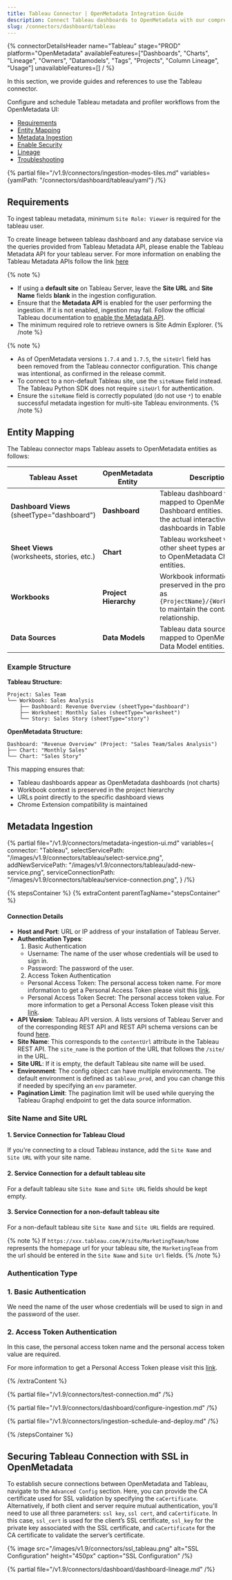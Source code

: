 ```yaml
---
title: Tableau Connector | OpenMetadata Integration Guide
description: Connect Tableau dashboards to OpenMetadata with our comprehensive connector guide. Setup instructions, configuration options, and metadata extraction steps.
slug: /connectors/dashboard/tableau
---
```


{% connectorDetailsHeader
name="Tableau"
stage="PROD"
platform="OpenMetadata"
availableFeatures=["Dashboards", "Charts", "Lineage", "Owners", "Datamodels", "Tags", "Projects", "Column Lineage", "Usage"]
unavailableFeatures=[]
/ %}


In this section, we provide guides and references to use the Tableau connector.

Configure and schedule Tableau metadata and profiler workflows from the OpenMetadata UI:

- [Requirements](#requirements)
- [Entity Mapping](#entity-mapping)
- [Metadata Ingestion](#metadata-ingestion)
- [Enable Security](#securing-tableau-connection-with-ssl-in-openmetadata)
- [Lineage](#lineage)
- [Troubleshooting](/connectors/dashboard/tableau/troubleshooting)

{% partial file="/v1.9/connectors/ingestion-modes-tiles.md" variables={yamlPath: "/connectors/dashboard/tableau/yaml"} /%}

## Requirements

To ingest tableau metadata, minimum `Site Role: Viewer` is required for the tableau user.

To create lineage between tableau dashboard and any database service via the queries provided from Tableau Metadata API, please enable the Tableau Metadata API for your tableau server.
For more information on enabling the Tableau Metadata APIs follow the link [here](https://help.tableau.com/current/api/metadata_api/en-us/docs/meta_api_start.html)

{% note %}
- If using a **default site** on Tableau Server, leave the **Site URL** and **Site Name** fields **blank** in the ingestion configuration.  
- Ensure that the **Metadata API** is enabled for the user performing the ingestion. If it is not enabled, ingestion may fail. Follow the official Tableau documentation to [enable the Metadata API](https://help.tableau.com/current/api/metadata_api/en-us/docs/meta_api_start.html#enable-the-tableau-metadata-api-for-tableau-server).
- The minimum required role to retrieve owners is Site Admin Explorer.
{% /note %}

{% note %}
- As of OpenMetadata versions `1.7.4` and `1.7.5`, the `siteUrl` field has been removed from the Tableau connector configuration. This change was intentional, as confirmed in the release commit.  
- To connect to a non-default Tableau site, use the `siteName` field instead. The Tableau Python SDK does not require `siteUrl` for authentication.  
- Ensure the `siteName` field is correctly populated (do not use `*`) to enable successful metadata ingestion for multi-site Tableau environments.
{% /note %}

## Entity Mapping

The Tableau connector maps Tableau assets to OpenMetadata entities as follows:

| Tableau Asset | OpenMetadata Entity | Description |
|---|---|---|
| **Dashboard Views** (sheetType="dashboard") | **Dashboard** | Tableau dashboard views are mapped to OpenMetadata Dashboard entities. These are the actual interactive dashboards in Tableau. |
| **Sheet Views** (worksheets, stories, etc.) | **Chart** | Tableau worksheet views and other sheet types are mapped to OpenMetadata Chart entities. |
| **Workbooks** | **Project Hierarchy** | Workbook information is preserved in the project field as `{ProjectName}/{WorkbookName}` to maintain the container relationship. |
| **Data Sources** | **Data Models** | Tableau data sources are mapped to OpenMetadata Data Model entities. |

### Example Structure

**Tableau Structure:**
```
Project: Sales Team
└── Workbook: Sales Analysis
    ├── Dashboard: Revenue Overview (sheetType="dashboard")
    ├── Worksheet: Monthly Sales (sheetType="worksheet") 
    └── Story: Sales Story (sheetType="story")
```

**OpenMetadata Structure:**
```
Dashboard: "Revenue Overview" (Project: "Sales Team/Sales Analysis")
├── Chart: "Monthly Sales"
└── Chart: "Sales Story"
```

This mapping ensures that:
- Tableau dashboards appear as OpenMetadata dashboards (not charts)
- Workbook context is preserved in the project hierarchy
- URLs point directly to the specific dashboard views
- Chrome Extension compatibility is maintained

## Metadata Ingestion

{% partial 
  file="/v1.9/connectors/metadata-ingestion-ui.md" 
  variables={
    connector: "Tableau", 
    selectServicePath: "/images/v1.9/connectors/tableau/select-service.png",
    addNewServicePath: "/images/v1.9/connectors/tableau/add-new-service.png",
    serviceConnectionPath: "/images/v1.9/connectors/tableau/service-connection.png",
} 
/%}

{% stepsContainer %}
{% extraContent parentTagName="stepsContainer" %}

#### Connection Details

- **Host and Port**: URL or IP address of your installation of Tableau Server.
- **Authentication Types**:
    1. Basic Authentication
    - Username: The name of the user whose credentials will be used to sign in.
    - Password: The password of the user.
    2. Access Token Authentication
    - Personal Access Token: The personal access token name. For more information to get a Personal Access Token please visit this [link](https://help.tableau.com/current/server/en-us/security_personal_access_tokens.htm).
    - Personal Access Token Secret: The personal access token value. For more information to get a Personal Access Token please visit this [link](https://help.tableau.com/current/server/en-us/security_personal_access_tokens.htm).
- **API Version**: Tableau API version. A lists versions of Tableau Server and of the corresponding REST API and REST API schema versions can be found [here](https://help.tableau.com/current/api/rest_api/en-us/REST/rest_api_concepts_versions.htm).
- **Site Name**: This corresponds to the `contentUrl` attribute in the Tableau REST API. The `site_name` is the portion of the URL that follows the `/site/` in the URL.
- **Site URL**: If it is empty, the default Tableau site name will be used.
- **Environment**: The config object can have multiple environments. The default environment is defined as `tableau_prod`, and you can change this if needed by specifying an `env` parameter.
- **Pagination Limit**: The pagination limit will be used while querying the Tableau Graphql endpoint to get the data source information.

### Site Name and Site URL

#### 1. Service Connection for Tableau Cloud

If you're connecting to a cloud Tableau instance, add the `Site Name` and `Site URL` with your site name.

#### 2. Service Connection for a default tableau site

For a default tableau site `Site Name` and `Site URL` fields should be kept empty.

#### 3. Service Connection for a non-default tableau site

For a non-default tableau site `Site Name` and `Site URL` fields are required.

{% note %}
If `https://xxx.tableau.com/#/site/MarketingTeam/home` represents the homepage url for your tableau site, the `MarketingTeam` from the url should be entered in the `Site Name` and `Site Url` fields.
{% /note %}

### Authentication Type

### 1. Basic Authentication

We need the name of the user whose credentials will be used to sign in and the password of the user.

### 2. Access Token Authentication

In this case, the personal access token name and the personal access token value are required.

For more information to get a Personal Access Token please visit this [link](https://help.tableau.com/current/server/en-us/security_personal_access_tokens.htm).


{% /extraContent %}

{% partial file="/v1.9/connectors/test-connection.md" /%}

{% partial file="/v1.9/connectors/dashboard/configure-ingestion.md" /%}

{% partial file="/v1.9/connectors/ingestion-schedule-and-deploy.md" /%}

{% /stepsContainer %}

## Securing Tableau Connection with SSL in OpenMetadata

To establish secure connections between OpenMetadata and Tableau, navigate to the `Advanced Config` section. Here, you can provide the CA certificate used for SSL validation by specifying the `caCertificate`. Alternatively, if both client and server require mutual authentication, you'll need to use all three parameters: `ssl key`, `ssl cert`, and `caCertificate`. In this case, `ssl_cert` is used for the client’s SSL certificate, `ssl_key` for the private key associated with the SSL certificate, and `caCertificate` for the CA certificate to validate the server’s certificate.

  {% image
  src="/images/v1.9/connectors/ssl_tableau.png"
  alt="SSL Configuration"
  height="450px"
  caption="SSL Configuration" /%}

{% partial file="/v1.9/connectors/dashboard/dashboard-lineage.md" /%}
